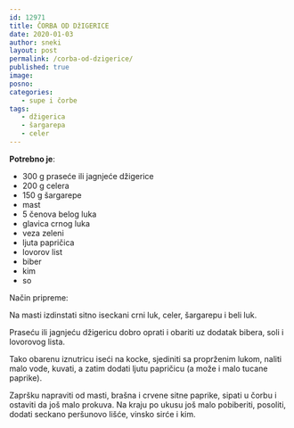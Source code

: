 ```yaml
---
id: 12971
title: ČORBA OD DžIGERICE
date: 2020-01-03
author: sneki
layout: post
permalink: /corba-od-dzigerice/
published: true
image: 
posno: 
categories:
   - supe i čorbe
tags:
   - džigerica
   - šargarepa
   - celer
---
```

**Potrebno je**:

* 300 g praseće ili jagnjeće džigerice 
* 200 g celera
* 150 g šargarepe
* mast
* 5 čenova belog luka
* glavica crnog luka
* veza zeleni
* ljuta papričica
* lovorov list
* biber
* kim 
* so


Način pripreme:

Na masti izdinstati sitno iseckani crni luk, celer, šargarepu i beli luk. 

Praseću ili jagnjeću džigericu dobro oprati i obariti uz dodatak bibera, soli i lovorovog lista. 

Tako obarenu iznutricu iseći na kocke, sjediniti sa proprženim lukom, naliti malo vode, kuvati, a zatim dodati ljutu papričicu (a može i malo tucane paprike). 

Zapršku napraviti od masti, brašna i crvene sitne paprike, sipati u čorbu i ostaviti da još malo prokuva. Na kraju po ukusu još malo pobiberiti, posoliti, dodati seckano peršunovo lišće, vinsko sirće i kim.


  

